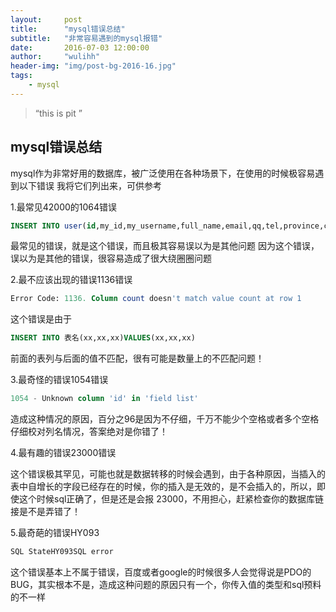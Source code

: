 ```yaml
---
layout:     post
title:      "mysql错误总结"
subtitle:   "非常容易遇到的mysql报错"
date:       2016-07-03 12:00:00
author:     "wulihh"
header-img: "img/post-bg-2016-16.jpg"
tags:
    - mysql
---
```

> “this is pit ”


## mysql错误总结

mysql作为非常好用的数据库，被广泛使用在各种场景下，在使用的时候极容易遇到以下错误
我将它们列出来，可供参考

1.最常见42000的1064错误

``` sql
INSERT INTO user(id,my_id,my_username,full_name,email,qq,tel,province,city,type,regtime,reg_ip,last_time,last_ip,status,inner, inner_time,verify_status,bank_status) VALUES(1,261337924,linxscn,林小松,linsir123@gmail.com, 71896532,15980924585,4|福建,60|厦门,0, 2012-03-06 13:51:14,210.13.211.218,2015-12-02 16:27:06,124.72.95.106,1,0, 0,1,9)
```
最常见的错误，就是这个错误，而且极其容易误以为是其他问题
因为这个错误，误以为是其他的错误，很容易造成了很大绕圈圈问题

2.最不应该出现的错误1136错误

``` sql
Error Code: 1136. Column count doesn't match value count at row 1
```
这个错误是由于

``` sql
INSERT INTO 表名(xx,xx,xx)VALUES(xx,xx,xx)
```
前面的表列与后面的值不匹配，很有可能是数量上的不匹配问题！

3.最奇怪的错误1054错误

``` sql
1054 - Unknown column 'id' in 'field list'
```
造成这种情况的原因，百分之96是因为不仔细，千万不能少个空格或者多个空格
仔细校对列名情况，答案绝对是你错了！

4.最有趣的错误23000错误

这个错误极其罕见，可能也就是数据转移的时候会遇到，由于各种原因，当插入的表中自增长的字段已经存在的时候，你的插入是无效的，是不会插入的，所以，即使这个时候sql正确了，但是还是会报
23000，不用担心，赶紧检查你的数据库链接是不是弄错了！

5.最奇葩的错误HY093

``` sql
SQL StateHY093SQL error
```
这个错误基本上不属于错误，百度或者google的时候很多人会觉得说是PDO的BUG，其实根本不是，造成这种问题的原因只有一个，你传入值的类型和sql预料的不一样